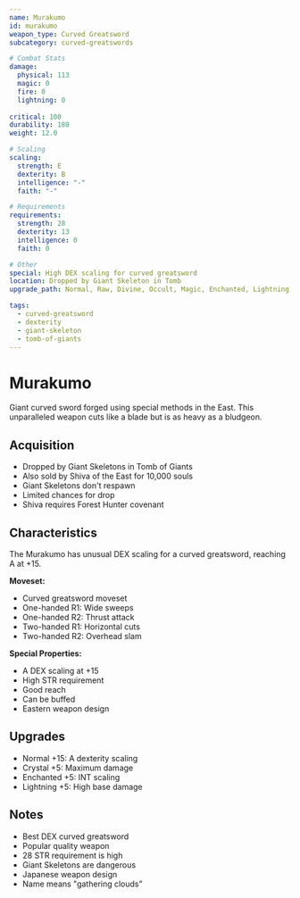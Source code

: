```yaml
---
name: Murakumo
id: murakumo
weapon_type: Curved Greatsword
subcategory: curved-greatswords

# Combat Stats
damage:
  physical: 113
  magic: 0
  fire: 0
  lightning: 0
  
critical: 100
durability: 180
weight: 12.0

# Scaling
scaling:
  strength: E
  dexterity: B
  intelligence: "-"
  faith: "-"

# Requirements
requirements:
  strength: 28
  dexterity: 13
  intelligence: 0
  faith: 0

# Other
special: High DEX scaling for curved greatsword
location: Dropped by Giant Skeleton in Tomb
upgrade_path: Normal, Raw, Divine, Occult, Magic, Enchanted, Lightning, Crystal, Fire, Chaos

tags:
  - curved-greatsword
  - dexterity
  - giant-skeleton
  - tomb-of-giants
---
```


# Murakumo

Giant curved sword forged using special methods in the East. This unparalleled weapon cuts like a blade but is as heavy as a bludgeon.

## Acquisition
- Dropped by Giant Skeletons in Tomb of Giants
- Also sold by Shiva of the East for 10,000 souls
- Giant Skeletons don't respawn
- Limited chances for drop
- Shiva requires Forest Hunter covenant

## Characteristics
The Murakumo has unusual DEX scaling for a curved greatsword, reaching A at +15.

**Moveset:**
- Curved greatsword moveset
- One-handed R1: Wide sweeps
- One-handed R2: Thrust attack
- Two-handed R1: Horizontal cuts
- Two-handed R2: Overhead slam

**Special Properties:**
- A DEX scaling at +15
- High STR requirement
- Good reach
- Can be buffed
- Eastern weapon design

## Upgrades
- Normal +15: A dexterity scaling
- Crystal +5: Maximum damage
- Enchanted +5: INT scaling
- Lightning +5: High base damage

## Notes
- Best DEX curved greatsword
- Popular quality weapon
- 28 STR requirement is high
- Giant Skeletons are dangerous
- Japanese weapon design
- Name means "gathering clouds"
